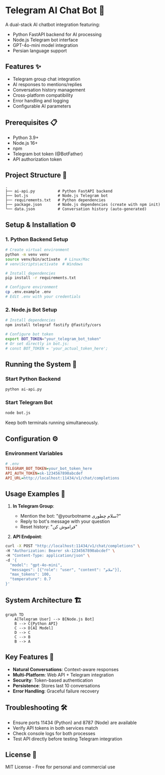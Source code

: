 # Telegram AI Chat Bot 🤖

A dual-stack AI chatbot integration featuring:
- Python FastAPI backend for AI processing
- Node.js Telegram bot interface
- GPT-4o-mini model integration
- Persian language support

## Features ✨
- Telegram group chat integration
- AI responses to mentions/replies
- Conversation history management
- Cross-platform compatibility
- Error handling and logging
- Configurable AI parameters

## Prerequisites 📋
- Python 3.9+
- Node.js 16+
- npm
- Telegram bot token (@BotFather)
- API authorization token

## Project Structure 📂
```
.
├── ai-api.py          # Python FastAPI backend
├── bot.js             # Node.js Telegram bot
├── requirements.txt   # Python dependencies
├── package.json       # Node.js dependencies (create with npm init)
└── data.json          # Conversation history (auto-generated)
```

## Setup & Installation ⚙️

### 1. Python Backend Setup
```bash
# Create virtual environment
python -m venv venv
source venv/bin/activate  # Linux/Mac
# venv\Scripts\activate  # Windows

# Install dependencies
pip install -r requirements.txt

# Configure environment
cp .env.example .env
# Edit .env with your credentials
```

### 2. Node.js Bot Setup
```bash
# Install dependencies
npm install telegraf fastify @fastify/cors

# Configure bot token
export BOT_TOKEN="your_telegram_bot_token"
# Or set directly in bot.js:
# const BOT_TOKEN = 'your_actual_token_here';
```

## Running the System 🚀

### Start Python Backend
```bash
python ai-api.py
```

### Start Telegram Bot
```bash
node bot.js
```

Keep both terminals running simultaneously.

## Configuration ⚙️
### Environment Variables
```ini
# .env
TELEGRAM_BOT_TOKEN=your_bot_token_here
API_AUTH_TOKEN=sk-1234567890abcdef
API_URL=http://localhost:11434/v1/chat/completions
```

## Usage Examples 💬
1. **In Telegram Group**:
   - Mention the bot: "@yourbotname سلام چطوری?"
   - Reply to bot's message with your question
   - Reset history: "فراموش کن"

2. **API Endpoint**:
```bash
curl -X POST "http://localhost:11434/v1/chat/completions" \
-H "Authorization: Bearer sk-1234567890abcdef" \
-H "Content-Type: application/json" \
-d '{
  "model": "gpt-4o-mini",
  "messages": [{"role": "user", "content": "سلام"}],
  "max_tokens": 100,
  "temperature": 0.7
}'
```

## System Architecture 🏗️
```mermaid
graph TD
    A[Telegram User] --> B[Node.js Bot]
    B --> C{Python API}
    C --> D[AI Model]
    D --> C
    C --> B
    B --> A
```

## Key Features 🔑
- **Natural Conversations**: Context-aware responses
- **Multi-Platform**: Web API + Telegram integration
- **Security**: Token-based authentication
- **Persistence**: Stores last 10 conversations
- **Error Handling**: Graceful failure recovery

## Troubleshooting 🛠️
- Ensure ports 11434 (Python) and 8787 (Node) are available
- Verify API tokens in both services match
- Check console logs for both processes
- Test API directly before testing Telegram integration

## License 📄
MIT License - Free for personal and commercial use 